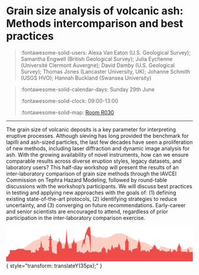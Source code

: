 # Grain size analysis of volcanic ash: Methods intercomparison and best practices 

> :fontawesome-solid-users: Alexa Van Eaton (U.S. Geological Survey); Samantha Engwell (British Geological Survey); Julia Eychenne (Université Clermont Auvergne); David Damby (U.S. Geological Survey); Thomas Jones (Lancaster University, UK); Johanne Schmith (USGS HVO); Hannah Buckland (Swansea University)

> 
> :fontawesome-solid-calendar-days: Sunday 29th June
> 
> :fontawesome-solid-clock: 09:00-13:00
> 
> :fontawesome-solid-map: [Room R030](maps_venue.md#__tabbed_3_1)

--- 

The grain size of volcanic deposits is a key parameter for interpreting eruptive processes. Although sieving has long provided the benchmark for lapilli and ash-sized particles, the last few decades have seen a proliferation of new methods, including laser diffraction and dynamic image analysis for ash. With the growing availability of novel instruments, how can we ensure comparable results across diverse eruption styles, legacy datasets, and laboratory users? This half-day workshop will present the results of an inter-laboratory comparison of grain size methods through the IAVCEI Commission on Tephra Hazard Modeling, followed by round-table discussions with the workshop’s participants. We will discuss best practices in testing and applying new approaches with the goals of: (1) defining existing state-of-the-art protocols, (2) identifying strategies to reduce uncertainty, and (3) converging on future recommendations. Early-career and senior scientists are encouraged to attend, regardless of prior participation in the inter-laboratory comparison exercise.



![Footer](img/footer.png){  style="transform: translateY(35px);" }